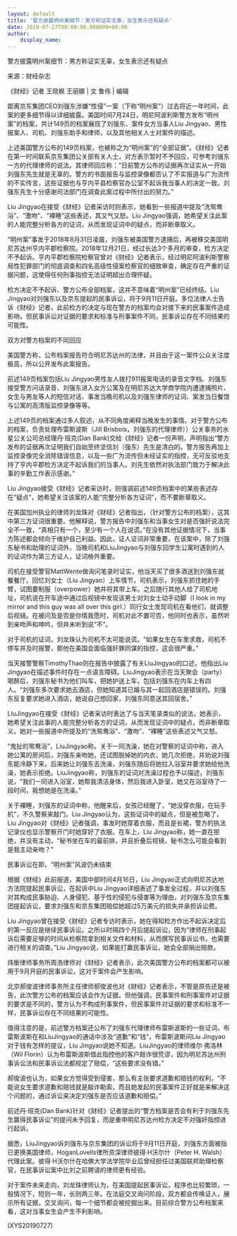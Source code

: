 ```yaml
---
layout: default
title: '警方披露明州案细节：男方称证实无辜，女生表示还有疑点'
date: 2019-07-27T00:00:00.000000+08:00
author:
    display_name: 
---
```


警方披露明州案细节：男方称证实无辜，女生表示还有疑点

来源：财经杂志

《财经》记者 王晓枫 王丽娜 | 文  鲁伟 | 编辑

距离京东集团CEO刘强东涉嫌“性侵”一案（下称“明州案”）过去将近一年时间，此案的更多细节得以详细披露。美国时间7月24日，明尼阿波利斯警方发布“明州案”的档案，共计149页的档案展现了刘强东、案件女方当事人Liu Jingyao、男性报案人、司机、刘强东助手和律师，以及其他相关人士对案件的描述。

上述美国警方公布的149页档案，也被称之为“明州案”的“全部证据”。《财经》记者在第一时间联系京东集团公关部有关人士，对方表示暂时不予回应，可参考刘强东一方的代理律师的说法。其律师回应称：“日前警方公布的证据再次证实从一开始刘强东先生就是无辜的。警方的书面报告与监控录像都否认了不实报道与广为流传的不实传言，这些证据也与亨内平县检察官办公室不起诉我当事人的决定一致。刘强东先生十分感谢司法部门在调查此案过程中所付出的努力。”

Liu Jingyao在接受《财经》记者采访时则表示，她看到一些报道中提及“洗鸳鸯浴”、“激吻”、“裸睡”这些表述，其又气又怒。Liu Jingyao强调，她希望关注此案的人能完整分析各方的证词，从而发现证词中的疑点，而非断章取义。

“明州案”事发于2018年8月31日凌晨，刘强东被美国警方逮捕后，再被移交美国明尼苏达州亨内平郡检察院。2018年12月21日，经过长达3个多月的审查，检方决定不予起诉。亨内平郡检察院检察官曾对《财经》记者表示，经过明尼阿波利斯警察局性犯罪部门的彻底调查和四名高级性侵案检察官的细致审查，确定存在严重的证据问题，这使得任何刑事指控无法证明超出合理怀疑。

检方决定不予起诉、警方公布全部档案，这并不意味着“明州案”已经终结。Liu Jingyao对刘强东以及京东提起的民事诉讼，将于9月11日开庭。多位法律人士告诉《财经》记者，此前检方的决定与现在警方的档案均会对接下来的民事案件造成影响，但民事诉讼对证据的要求和标准与刑事案件不同，民事诉讼存在不同结果的可能性。

双方对警方档案的不同回应

美国警方称，公布档案报告符合明尼苏达州的法律，并且由于这一案件公众关注度极高，所以公开发布此案报告。

前述149页档案包括Liu Jingyao男性友人拨打911报案电话的录音文字档、刘强东接受警方问话录音、刘强东进入女方公寓及在明尼苏达大学商学院内遭逮捕照片、女生与男友等人的短信对话、事发当晚司机以及刘强东律师的证词、案发当日餐馆与公寓的高清版监控录像等等。

上述149页的档案通过多人叙述，从不同角度阐释当晚发生的事情。对于警方公布的档案，负责处理布雷斯波斯（Jill Brisbois，刘强东的代理律师））公关事务的水星公关公司总经理丹·班克(Dan Bank)交给《财经》记者一份声明，声明指出“警方发布的证据再次证明我们自始至终坚信刘（强东）先生是清白的。警方报告再加上监控录像完全消除错误信息，以及一些广为流传但未经证实的指控，无可反驳地支持了亨内平郡检方决定不起诉我们的当事人。刘先生依然对执法部门致力于解决此事的辛勤工作表示感谢。”

Liu Jingyao接受《财经》记者采访时，则强调前述149页档案中的某些表述存在“疑点”，她希望关注该案的人能“完整分析各方证词”，而不要断章取义。

在美国加州执业的律师刘龙珠对《财经》记者指出，（针对警方公布的档案），这其中第三方证词很重要。他解释说，警方报告中刘强东和当事女生对是否强奸说法完全不一致，“真相只有一个，至少有一个人在说谎。”在没有其他证据情况下，当事方陈述都会倾向于维护自己利益。因此，证人证词非常重要，在该案中，除了刘强东秘书和助理的证词外，当晚司机和LiuJingyao与刘强东回学生公寓时遇到的人的证词作为第三方证人，证词格外重要。

司机在接受警官MattWente做询问笔录时证实，他当天买了很多酒送到刘强东就餐餐厅。回忆刘女士（Liu Jingyao）上车情节，司机表示，刘强东抓住她的手臂，试图要制服（overpower）她并将其带上车。之后随行其他人给了司机地址，司机说在开车途中通过后视镜中发现该男士对刘女士动手动脚（I look in my mirror and this guy was all over this girl.）同行女士发现司机在看他们，就调整后视镜。在被问及是否是你情我愿时，司机对此不置可否，他同时也表示，虽然听到亲吻声和呻吟，但并未听到说“不”。

对于司机的证词，刘龙珠认为司机不太可能说谎。“如果女生在车里求救，司机不停车并及时报警，那他在美国会面临强奸罪同谋的指控，这会很严重。”

当天接警警察TimothyThao则在报告中披露了有关LiuJingyao的口述，他指出Liu Jingyao在描述事件时存在一点语言障碍。LiuJingyao表示在当天聚会（party）喝醉后，刘强东秘书为他们叫车，把她护送上车，包括刘强东在内车上有四人。“刘强东多次要求她去酒店，但她知道其已婚与其一起回酒店是错误的。刘强东反复要求她进入酒店，她说自己想回家，刘强东同意送其回宿舍。”

LiuJingyao在接受《财经》记者采访时表达了与当天笔录类似的说法，她表示，她希望关注此事的人能完整分析各方的证词，从而发现证词中的疑点，而非断章取义。她对一些报道中所提及的“洗鸳鸯浴”、“激吻”、“裸睡”这些表述又气又怒。

“鬼扯的鸳鸯浴”，LiuJingyao称。关于一同洗澡，她在对警察的证词中称，进入她公寓的房间后，刘强东亲吻她，还试图脱掉她的内衣，她几次拒绝，并劝说刘强东能冷静下来，后来她让刘强东去洗澡，刘强东随后将她拉入浴室并要求她给他洗澡，她表示拒绝。LiuJingyao称，刘强东的证词对洗澡过程也予以描述，刘强东说，“我们一同进入浴室，她帮我清洁身体，然后我进入卧室，她又在浴室待了一段时间，我想她是在洗澡。”

关于裸睡，刘强东的证词中称，他醒来后，女孩已经醒了，“她没穿衣服，在玩手机”，不久警察来敲门。Liu Jingyao认为，这些证词中的疑点，但是被忽略了，Liu Jingyao对《财经》记者强调，事发时她穿着衣服，而且是长裙，警方的执法记录仪也显示警察开门时她穿好了衣服。在车上，Liu Jingyao称，她一直在拒绝，并没有主动，“秘书坐在车的最前排，并且折叠后视镜，秘书怎么可能会看到是我主动亲吻？”

民事诉讼在即，“明州案”风波仍未结束

根据《财经》此前报道，美国中部时间4月16日，Liu Jingyao正式向明尼苏达地方法院提起民事诉讼，在起诉中Liu Jingyao详细表述了事发全过程，并以刘强东对其构成民事胁迫、人身侵犯、基于性的侵犯与侵害等为理由，对刘强东及京东集团提起诉讼，要求刘强东和京东集团赔偿她超过5万美元的损失并承担诉讼费。

Liu Jingyao曾在接受《财经》记者专访时表示，她在得知检方作出不起诉决定后的第一反应是继续民事诉讼。之所以时隔四个月后提起诉讼，因为“律师在刑事起诉后需要足够的时间从检察院拿到相关文件和材料，从而撰写民事诉讼书，也需要进行相关的调查。”Liu Jingyao说，如果能打赢民事诉讼，她会全部捐出赔款。

炜衡律师事务所周浩律师对《财经》记者表示，此次美国警方公布的档案都可以被用于9月开庭的民事诉讼，这对于案件会产生影响。

北京郝俊波律师事务所主任律师郝俊波也对《财经》记者表示，不管是原告还是被告，此次警方公布的档案应该会作为证据。但他强调，民事案件和刑事案件对证据的要求是不同的，警方认为不构成刑事案件，但民事案件对证据的要求和标准不一样，民事诉讼存在不同结果的可能性。

值得注意的是，前述警方档案还公布了刘强东代理律师布雷斯波斯的一些证词，布雷斯波斯在和LiuJingyao的通话中涉及“道歉”和“钱”，布雷斯波斯问Liu Jingyao对于钱有怎样的提议，Liu Jingyao说她不知道。LiuJingyao的律师维尔·弗洛林（Wil Florin）认为布雷斯波斯借此指控他的客户敲诈很荒谬，因为明尼苏达州刑事诉讼法和民事诉讼法都规定了赔偿，“这些要求没有错。”

郝俊波也认为，如果女方觉得受到侵害，那么有主张要求道歉和赔钱的权利，“不能说女生要求道歉和赔钱就是敲诈勒索，而且她发起的民事案件正好就是来解决这个问题的，通过诉讼来决定刘强东是否应该道歉和赔偿。”

前述丹·班克(Dan Bank)针对《财经》记者提出的“警方档案是否会有利于刘强东先生赢得民事诉讼”的提问未予回复，而是重申明尼苏达州检方决定不对强奸指控进行起诉。

据悉，LiuJingyao诉刘强东与京东集团的诉讼将于9月11日开庭，刘强东方面被指已更换美国律师，HoganLovells律所资深律师彼得·H沃尔什（Peter H. Walsh）代理此案。彼得·H沃尔什在哈佛大学法学院毕业后曾经担任过美国联邦助理检察官，在民事诉讼案中比刘之前聘请的律师更有经验。

对于案件未来走向，刘龙珠律师认为，在美国提起民事诉讼，程序也比较繁琐，一般情况下，短则一年，长则两三年。在法庭交叉询问阶段，双方都会传唤证人，展示所有证据，交叉询问，每一个细节都会被挖掘出来。目前综合警方公布档案来看，这对当事女生会产生不利影响。

(XYS20190727)


